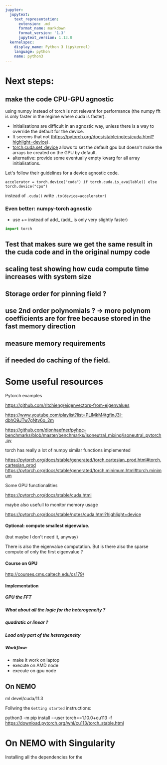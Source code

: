 ```yaml
---
jupyter:
  jupytext:
    text_representation:
      extension: .md
      format_name: markdown
      format_version: '1.3'
      jupytext_version: 1.13.0
  kernelspec:
    display_name: Python 3 (ipykernel)
    language: python
    name: python3
---
```


<!-- #region -->
# Next steps:

## make the code CPU-GPU agnostic


using numpy instead of torch is not relevant for performance (the numpy fft is only faster in the regime where cuda is faster).


 - Initialisations are difficult in an agnostic way, unless there is a way to override the default for the device. 
 - It seeems that not (https://pytorch.org/docs/stable/notes/cuda.html?highlight=device). 
 - [torch.cuda.set_device](https://pytorch.org/docs/stable/generated/torch.cuda.set_device.html?highlight=torch%20cuda%20set_device#torch.cuda.set_device) allows to set the default gpu but doesn't make the arrays be created on the GPU by default. 
 - alternative: provide some eventually empty kwarg for all array initialisations.

Let's follow their guidelines for a device agnostic code.

```
accelerator = torch.device("cuda") if torch.cuda.is_available() else torch.device("cpu") 
```

instead of `.cuda()` write `.to(device=accelerator)`
 
### Even better:  numpy-torch agnostic 
- use += instead of add_ (add_ is only very slightly faster)
    

<!-- #endregion -->

```python
import torch
```


## Test that makes sure we get the same result in the cuda code and in the original numpy code
## scaling test showing how cuda compute time increases with system size
## Storage order for pinning field ? 
## use 2nd order polynomials ? -> more polynom coefficients are for free because stored in the fast memory direction
## measure memory requirements
## if needed do caching of the field.


# Some useful resources 

<!-- #region -->

Pytorch examples 

https://github.com/ritchieng/eigenvectors-from-eigenvalues

https://www.youtube.com/playlist?list=PLlMkM4tgfjnJ3I-dbhO9JTw7gNty6o_2m

https://github.com/dionhaefner/pyhpc-benchmarks/blob/master/benchmarks/isoneutral_mixing/isoneutral_pytorch.py

torch has really a lot of numpy similar functions implemented

https://pytorch.org/docs/stable/generated/torch.cartesian_prod.html#torch.cartesian_prod
https://pytorch.org/docs/stable/generated/torch.minimum.html#torch.minimum

Some GPU functionalities

https://pytorch.org/docs/stable/cuda.html

maybe also usefull to monitor memory usage

https://pytorch.org/docs/stable/notes/cuda.html?highlight=device



#### Optional: compute smallest eigenvalue. 
(but maybe I don't need it, anyway)

There is also the eigenvalue computation. But is there also the sparse compute of only the first eigenvalue ?

#### Course on GPU

http://courses.cms.caltech.edu/cs179/

#### Implementation 
##### GPU the FFT 

##### What about all the logic for the heterogeneity ? 

##### quadratic or linear ? 

##### Load only part of the heterogeneity

##### Workflow:

- make it work on laptop
- execute on AMD node
- execute on gpu node

## On NEMO 

ml devel/cuda/11.3 

Follwing the `Getting started` instructions:


python3 -m pip install --user torch==1.10.0+cu113 -f https://download.pytorch.org/whl/cu113/torch_stable.html
<!-- #endregion -->

# On NEMO with Singularity

Installing all the dependencies for the 

